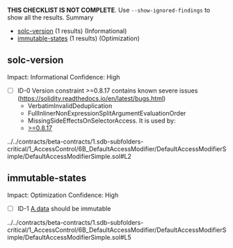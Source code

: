 **THIS CHECKLIST IS NOT COMPLETE**. Use `--show-ignored-findings` to show all the results.
Summary
 - [solc-version](#solc-version) (1 results) (Informational)
 - [immutable-states](#immutable-states) (1 results) (Optimization)
## solc-version
Impact: Informational
Confidence: High
 - [ ] ID-0
Version constraint >=0.8.17 contains known severe issues (https://solidity.readthedocs.io/en/latest/bugs.html)
	- VerbatimInvalidDeduplication
	- FullInlinerNonExpressionSplitArgumentEvaluationOrder
	- MissingSideEffectsOnSelectorAccess.
It is used by:
	- [>=0.8.17](../../contracts/beta-contracts/1.sdb-subfolders-critical/1_AccessControl/6B_DefaultAccessModifier/DefaultAccessModifierSimple/DefaultAccessModifierSimple.sol#L2)

../../contracts/beta-contracts/1.sdb-subfolders-critical/1_AccessControl/6B_DefaultAccessModifier/DefaultAccessModifierSimple/DefaultAccessModifierSimple.sol#L2


## immutable-states
Impact: Optimization
Confidence: High
 - [ ] ID-1
[A.data](../../contracts/beta-contracts/1.sdb-subfolders-critical/1_AccessControl/6B_DefaultAccessModifier/DefaultAccessModifierSimple/DefaultAccessModifierSimple.sol#L5) should be immutable 

../../contracts/beta-contracts/1.sdb-subfolders-critical/1_AccessControl/6B_DefaultAccessModifier/DefaultAccessModifierSimple/DefaultAccessModifierSimple.sol#L5


